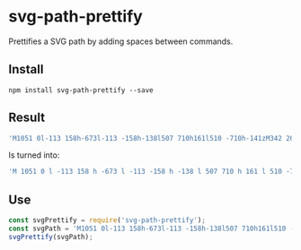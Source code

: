 # svg-path-prettify

Prettifies a SVG path by adding spaces between commands.

## Install

```shell
npm install svg-path-prettify --save
```

## Result

```javascript
'M1051 0l-113 158h-673l-113 -158h-138l507 710h161l510 -710h-141zM342 267h518l-259 362z'
```

Is turned into:

```javascript
'M 1051 0 l -113 158 h -673 l -113 -158 h -138 l 507 710 h 161 l 510 -710 h -141 z M 342 267 h 518 l -259 362 z'
```

## Use

```javascript
const svgPrettify = require('svg-path-prettify');
const svgPath = 'M1051 0l-113 158h-673l-113 -158h-138l507 710h161l510 -710h-141zM342 267h518l-259 362z';
svgPrettify(svgPath);
```
